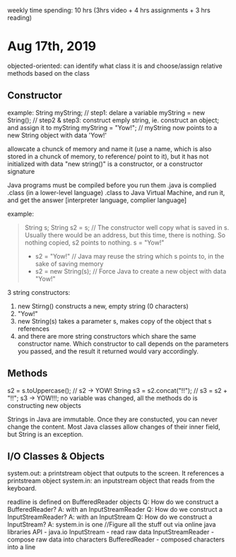 weekly time spending: 10 hrs (3hrs video + 4 hrs assignments + 3 hrs reading)

# Aug 17th, 2019
objected-oriented: can identify what class it is and choose/assign relative methods based on the class

## Constructor

  example:
  String myString;            // step1: delare a variable
  myString = new String();    // step2 & step3: construct emply string, ie. construct an object; and assign it to myString
  myString = "Yow!";          // myString now points to a new String object with data 'Yow!'

allowcate a chunck of memory and name it (use a name, which is also stored in a chunck of memory, to reference/ point to it), but it has not initialized with data
"new string()" is a constructor, or a constructor signature

Java programs must be compiled before you run them
.java is complied .class (in a lower-level language)
.class to Java Virtual Machine, and run it, and get the answer
\[interpreter language, complier language]

example:
> String s;
> String s2 = s;            // The constructor well copy what is saved in s. Usually there would be an address, but this time, there is nothing. So nothing copied, s2 points to nothing.
> s = "Yow!"
> - s2 = "Yow!"             // Java may reuse the string which s points to, in the sake of saving memory
> - s2 = new String(s);     // Force Java to create a new object with data "Yow!"

3 string constructors:
1. new Stirng() constructs a new, empty string (0 characters)
2. "Yow!"
3. new String(s) takes a parameter s, makes copy of the object that s references
4. and there are more string constructors which share the same constructor name. Which constructor to call depends on the parameters you passed, and the result it returned would vary accordingly.

## Methods
s2 = s.toUppercase();             // s2 → YOW!
String s3 = s2.concat("!!");      // s3 = s2 + "!!"; s3 → YOW!!!; no variable was changed, all the methods do is constructing new objects

Strings in Java are immutable. Once they are constucted, you can never change the content. Most Java classes allow changes of their inner field, but String is an exception.

## I/O Classes & Objects
system.out: a printstream object that outputs to the screen. It references a printstream object
system.in: an inputstream object that reads from the keyboard.

readline is defined on BufferedReader objects
Q: How do we construct a BufferedReader?      A: with an InputStreamReader
Q: How do we construct a InputStreamReader?   A: with an InputStream
Q: How do we construct a InputStream?      A: system.in is one            //Figure all the stuff out via online java libraries API - java.io
InputStream - read raw data
InputStreamReader - compose raw data into characters
BufferedReader - composed characters into a line


